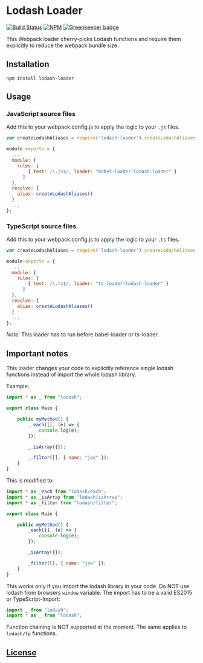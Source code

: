# Lodash Loader

[![Build Status](https://travis-ci.org/code-chris/lodash-loader.svg?branch=master)](https://travis-ci.org/code-chris/lodash-loader)
[![NPM](https://img.shields.io/npm/v/lodash-loader.svg)](https://www.npmjs.com/package/lodash-loader)
[![Greenkeeper badge](https://badges.greenkeeper.io/code-chris/lodash-loader.svg)](https://greenkeeper.io/)


This Webpack loader cherry-picks Lodash functions and require them explicitly to reduce the webpack bundle size.


## Installation

```
npm install lodash-loader
```


## Usage

### JavaScript source files

Add this to your webpack.config.js to apply the logic to your `.js` files.

```js
var createLodashAliases = require('lodash-loader').createLodashAliases;

module.exports = {
  ...
  module: {
    rules: [
	    { test: /\.js$/, loader: "babel-loader!lodash-loader" }
	  ]
  },
  resolve: {
    alias: createLodashAliases()
  }
  ...
};
```

### TypeScript source files

Add this to your webpack.config.js to apply the logic to your `.ts` files.

```js
var createLodashAliases = require('lodash-loader').createLodashAliases;

module.exports = {
  ...
  module: {
    rules: [
	    { test: /\.ts$/, loader: "ts-loader!lodash-loader" }
	  ]
  },
  resolve: {
    alias: createLodashAliases()
  }
  ...
};
```

*Note:* This loader has to run before babel-loader or ts-loader.

## Important notes

This loader changes your code to explicitly reference single lodash functions instead of import the whole lodash library.

Example:
```js
import * as _ from "lodash";

export class Main {

    public myMethod() {
        _.each([], (e) => {
            console.log(e);
        });

        _.isArray({});

        _.filter([], { name: "joe" });
    }
}
```

This is modified to:
```js
import * as _each from "lodash/each";
import * as _isArray from "lodash/isArray";
import * as _filter from "lodash/filter";

export class Main {

    public myMethod() {
        _each([], (e) => {
            console.log(e);
        });

        _isArray({});

        _filter([], { name: "joe" });
    }
}
```

This works only if you import the lodash library in your code. Do NOT use lodash from browsers `window` variable. The import
has to be a valid ES2015 or TypeScript-Import:
```js
import _ from "lodash";
import * as _ from "lodash";
```

Function chaining is NOT supported at the moment. The same applies to `lodash/fp` functions.




[License](https://github.com/code-chris/lodash-loader/blob/master/LICENSE)
------
